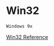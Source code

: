 # Win32



    Windows 9x



[Win32 Reference](https://ruby-doc.org/stdlib-2.5.0/libdoc/win32/rdoc/Win32.html)
